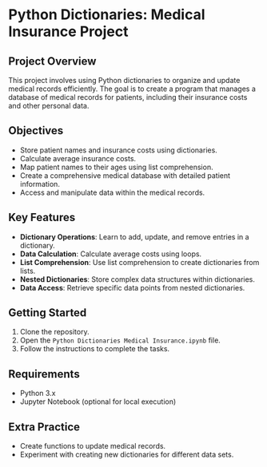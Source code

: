 # Python Dictionaries: Medical Insurance Project

## Project Overview

This project involves using Python dictionaries to organize and update medical records efficiently. The goal is to create a program that manages a database of medical records for patients, including their insurance costs and other personal data.

## Objectives

- Store patient names and insurance costs using dictionaries.
- Calculate average insurance costs.
- Map patient names to their ages using list comprehension.
- Create a comprehensive medical database with detailed patient information.
- Access and manipulate data within the medical records.

## Key Features

- **Dictionary Operations**: Learn to add, update, and remove entries in a dictionary.
- **Data Calculation**: Calculate average costs using loops.
- **List Comprehension**: Use list comprehension to create dictionaries from lists.
- **Nested Dictionaries**: Store complex data structures within dictionaries.
- **Data Access**: Retrieve specific data points from nested dictionaries.

## Getting Started

1. Clone the repository.
2. Open the `Python Dictionaries Medical Insurance.ipynb` file.
3. Follow the instructions to complete the tasks.

## Requirements

- Python 3.x
- Jupyter Notebook (optional for local execution)

## Extra Practice

- Create functions to update medical records.
- Experiment with creating new dictionaries for different data sets.
